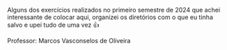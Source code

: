 Alguns dos exercícios realizados no primeiro semestre de 2024 que achei interessante de colocar aqui, organizei os diretórios com o que eu tinha salvo e upei tudo de uma vez 👍

Professor: Marcos Vasconselos de Oliveira
